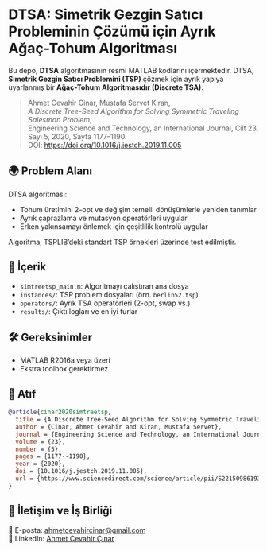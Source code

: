 # DTSA: Simetrik Gezgin Satıcı Probleminin Çözümü için Ayrık Ağaç-Tohum Algoritması

Bu depo, **DTSA** algoritmasının resmi MATLAB kodlarını içermektedir. DTSA, **Simetrik Gezgin Satıcı Problemini (TSP)** çözmek için ayrık yapıya uyarlanmış bir **Ağaç-Tohum Algoritmasıdır (Discrete TSA)**.

> Ahmet Cevahir Cinar, Mustafa Servet Kiran,  
> *A Discrete Tree-Seed Algorithm for Solving Symmetric Traveling Salesman Problem*,  
> Engineering Science and Technology, an International Journal, Cilt 23, Sayı 5, 2020, Sayfa 1177–1190.  
> DOI: https://doi.org/10.1016/j.jestch.2019.11.005

## 🌍 Problem Alanı

DTSA algoritması:
- Tohum üretimini 2-opt ve değişim temelli dönüşümlerle yeniden tanımlar
- Ayrık çaprazlama ve mutasyon operatörleri uygular
- Erken yakınsamayı önlemek için çeşitlilik kontrolü uygular

Algoritma, TSPLIB’deki standart TSP örnekleri üzerinde test edilmiştir.

## 📁 İçerik

- `simtreetsp_main.m`: Algoritmayı çalıştıran ana dosya
- `instances/`: TSP problem dosyaları (örn. `berlin52.tsp`)
- `operators/`: Ayrık TSA operatörleri (2-opt, swap vs.)
- `results/`: Çıktı logları ve en iyi turlar

## 🛠 Gereksinimler

- MATLAB R2016a veya üzeri
- Ekstra toolbox gerektirmez

## 📌 Atıf

```bibtex
@article{cinar2020simtreetsp,
  title = {A Discrete Tree-Seed Algorithm for Solving Symmetric Traveling Salesman Problem},
  author = {Cinar, Ahmet Cevahir and Kiran, Mustafa Servet},
  journal = {Engineering Science and Technology, an International Journal},
  volume = {23},
  number = {5},
  pages = {1177--1190},
  year = {2020},
  doi = {10.1016/j.jestch.2019.11.005},
  url = {https://www.sciencedirect.com/science/article/pii/S2215098619313527}
}
```

## 🤝 İletişim ve İş Birliği

📧 E-posta: [ahmetcevahircinar@gmail.com](mailto:ahmetcevahircinar@gmail.com)  
🔗 LinkedIn: [Ahmet Cevahir Çınar](https://www.linkedin.com/in/ahmet-cevahir-cinar/)
